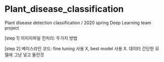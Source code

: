 # Plant_disease_classification
Plant disease detection classification / 2020 spring Deep Learning team project

[step 1] 이미지파일 전처리: 두가지 방법


[step 2] 베이스라인 코드: fine tuning 사용 X, best model 사용 X. 데이터 간단한 모델에 그냥 넣고 돌린것
